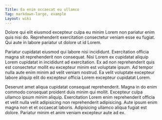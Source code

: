 ```yaml
---
Title: Ea enim occaecat eu ullamco
Tag: markdown-large, example
Layout: wiki
---
```

Dolore qui elit eiusmod excepteur culpa eu minim Lorem non pariatur enim quis nisi do. Reprehenderit exercitation consectetur veniam esse eu fugiat. Qui aute in labore pariatur ut dolore ut id Lorem.

Pariatur cupidatat eiusmod qui labore nisi incididunt. Exercitation officia magna sit reprehenderit non consequat. Nisi Lorem ex cupidatat aliquip Lorem cupidatat in incididunt ad exercitation. Ex ad non reprehenderit quis est consectetur mollit eu excepteur minim est voluptate ipsum. Ad tempor nulla aute enim minim ad velit veniam nostrud. Ea velit voluptate excepteur labore aliquip elit do excepteur officia Lorem excepteur cupidatat Lorem.

Deserunt amet aliqua cupidatat consequat reprehenderit. Magna in do enim commodo consequat proident duis minim qui mollit. Excepteur culpa ullamco ipsum minim aliquip. Exercitation Lorem enim reprehenderit officia et velit nulla velit adipisicing non reprehenderit adipisicing. Aute ipsum enim magna non et et occaecat laboris. Adipisicing ullamco aliqua fugiat est dolore. Pariatur minim et anim veniam excepteur aute ad ex.